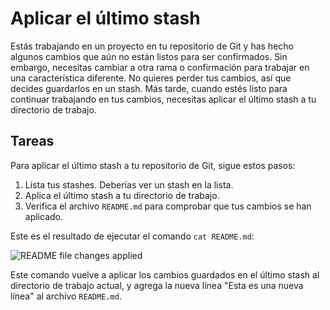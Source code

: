 # Aplicar el último stash

Estás trabajando en un proyecto en tu repositorio de Git y has hecho algunos cambios que aún no están listos para ser confirmados. Sin embargo, necesitas cambiar a otra rama o confirmación para trabajar en una característica diferente. No quieres perder tus cambios, así que decides guardarlos en un stash. Más tarde, cuando estés listo para continuar trabajando en tus cambios, necesitas aplicar el último stash a tu directorio de trabajo.

## Tareas

Para aplicar el último stash a tu repositorio de Git, sigue estos pasos:

1. Lista tus stashes. Deberías ver un stash en la lista.
2. Aplica el último stash a tu directorio de trabajo.
3. Verifica el archivo `README.md` para comprobar que tus cambios se han aplicado.

Este es el resultado de ejecutar el comando `cat README.md`:

![README file changes applied](../assets/challenge-apply-latest-stash-step1-1.png)

Este comando vuelve a aplicar los cambios guardados en el último stash al directorio de trabajo actual, y agrega la nueva línea "Esta es una nueva línea" al archivo `README.md`.
